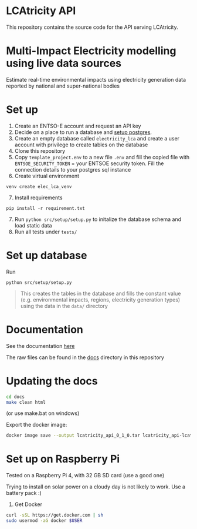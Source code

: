 LCAtricity API
===============

This repository contains the source code for the API serving LCAtricity.

# Multi-Impact Electricity modelling using live data sources
Estimate real-time environmental impacts using electricity generation data reported by national and super-national bodies

# Set up
1. Create an ENTSO-E account and request an API key
2. Decide on a place to run a database and [setup postgres](https://www.postgresql.org/docs/current/tutorial-install.html). 
3. Create an empty database called `electricity_lca` and create a user account with privilege to create tables on the database
4. Clone this repository
5. Copy `template_project.env` to a new file `.env` and fill the copied file with `ENTSOE_SECURITY_TOKEN` = your ENTSOE security token. Fill the connection details to your postgres sql instance
6. Create virtual environment
```commandline
venv create elec_lca_venv
```
7. Install requirements
```commandline
pip install -r requirement.txt
```
7. Run `python src/setup/setup.py` to initalize the database schema and load static data 
8. Run all tests under `tests/`

# Set up database
Run 
```commandline
python src/setup/setup.py
```
> This creates the tables in the database and fills the constant value (e.g. environmental impacts, regions, electricity generation types)
> using the data in the `data/` directory


# Documentation
See the documentation [here](electricity-lca.github.io)

The raw files can be found in the [docs](/docs) directory in this repository

# Updating the docs
```bash
cd docs
make clean html
```
(or use make.bat on windows)

Export the docker image:
```bash
docker image save --output lcatricity_api_0_1_0.tar lcatricity_api-lcatricity_api:latest
```

# Set up on Raspberry Pi
Tested on a Raspberry Pi 4, with 32 GB SD card (use a good one)

Trying to install on solar power on a cloudy day is not likely to work. Use a battery pack :)

1. Get Docker
```bash
curl -sSL https://get.docker.com | sh
sudo usermod -aG docker $USER
```